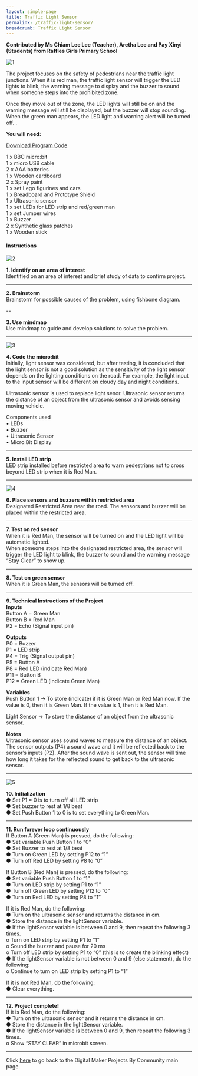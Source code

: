 ```yaml
---
layout: simple-page
title: Traffic Light Sensor
permalink: /traffic-light-sensor/
breadcrumb: Traffic Light Sensor
---
```

**Contributed by Ms Chiam Lee Lee (Teacher), Aretha Lee and Pay Xinyi (Students) from Raffles Girls Primary School**

![1](/images/in-schools/digital-maker/projects/a-better-world/traffic-light-sensor/traffic-light-sensor1.jpg)

The project focuses on the safety of pedestrians near the traffic light junctions. When it is red man, the traffic light sensor will trigger the LED lights to blink, the warning message to display and the buzzer to sound when someone steps into the prohibited zone.

 

Once they move out of the zone, the LED lights will still be on and the warning message will still be displayed, but the buzzer will stop sounding. When the green man appears, the LED light and warning alert will be turned off. .<br>

**You will need:**<br>

[Download Program Code](/files/projects/a-better-world/traffic-light-sensor-program-code.hex)<br>


1 x BBC micro:bit<br>
1 x micro USB cable<br>
2 x AAA batteries<br>
1 x Wooden cardboard<br>
2 x Spray paint<br>
1 x set Lego figurines and cars<br>
1 x Breadboard and Prototype Shield<br>
1 x Ultrasonic sensor<br>
1 x set LEDs for LED strip and red/green man<br>
1 x set Jumper wires<br>
1 x Buzzer<br>
2 x Synthetic glass patches<br>
1 x Wooden stick<br>

#### Instructions

![2](/images/in-schools/digital-maker/projects/a-better-world/traffic-light-sensor/traffic-light-sensor2.jpg)

**1.  Identify on an area of interest** <br>
Identified on an area of interest and brief study of data to confirm project.<br>

---

**2.  Brainstorm** <br>
Brainstorm for possible causes of the problem, using fishbone diagram.<br>

--

**3. Use mindmap** <br>
Use mindmap to guide and develop solutions to solve the problem.<br>

---

![3](/images/in-schools/digital-maker/projects/a-better-world/traffic-light-sensor/traffic-light-sensor3.jpg)

**4. Code the micro:bit**<br>
Initially, light sensor was considered, but after testing, it is concluded that the light sensor is not a good solution as the sensitivity of the light sensor depends on the lighting conditions on the road. For example, the light input to the input sensor will be different on cloudy day and night conditions.

Ultrasonic sensor is used to replace light senor. Ultrasonic sensor returns the distance of an object from the ultrasonic sensor and avoids sensing moving vehicle.

Components used<br>
• LEDs<br>
• Buzzer<br>
• Ultrasonic Sensor<br>
• Micro:Bit Display<br>
 
---

**5. Install LED strip**<br>
LED strip installed before restricted area to warn pedestrians not to cross beyond LED strip when it is Red Man.<br>

---

![4](/images/in-schools/digital-maker/projects/a-better-world/traffic-light-sensor/traffic-light-sensor1.jpg)

**6. Place sensors and buzzers within restricted area**<br>
Designated Restricted Area near the road. The sensors and buzzer will be placed within the restricted area.<br>

---

**7. Test on red sensor**<br>
When it is Red Man, the sensor will be turned on and the LED light will be automatic lighted.<br>
When someone steps into the designated restricted area, the sensor will trigger the LED light to blink, the buzzer to sound and the warning message “Stay Clear” to show up.<br>

---

**8. Test on green sensor**<br>
When it is Green Man, the sensors will be turned off.<br>

---

**9. Technical Instructions of the Project**<br>
**Inputs**<br>
Button A = Green Man<br>
Button B = Red Man<br>
P2 = Echo (Signal input pin)<br>

**Outputs**<br>
P0 = Buzzer<br>
P1 = LED strip<br>
P4 = Trig (Signal output pin)<br>
P5 = Button A<br>
P8 = Red LED (indicate Red Man)<br>
P11 = Button B<br>
P12 = Green LED (indicate Green Man)<br>

**Variables**<br>
Push Button 1 → To store (indicate) if it is Green Man or Red Man now. If the value is 0, then it is Green Man. If the value is 1, then it is Red Man.<br>

Light Sensor → To store the distance of an object from the ultrasonic sensor.<br>  

**Notes**<br>
Ultrasonic sensor uses sound waves to measure the distance of an object. The sensor outputs (P4) a sound wave and it will be reflected back to the sensor’s inputs (P2). After the sound wave is sent out, the sensor will time how long it takes for the reflected sound to get back to the ultrasonic sensor.<br>

---

![5](/images/in-schools/digital-maker/projects/a-better-world/traffic-light-sensor/traffic-light-sensor4.jpg)

**10.  Initialization**<br>
● Set P1 = 0 is to turn off all LED strip<br>
● Set buzzer to rest at 1/8 beat<br>
● Set Push Button 1 to 0 is to set everything to Green Man.<br>

---

**11.  Run forever loop continuously**<br>
If Button A (Green Man) is pressed, do the following:<br>
● Set variable Push Button 1 to “0”<br>
● Set Buzzer to rest at 1/8 beat<br>
● Turn on Green LED by setting P12 to “1”<br>
● Turn off Red LED by setting P8 to “0”<br>

If Button B (Red Man) is pressed, do the following:<br>
● Set variable Push Button 1 to “1”<br>
● Turn on LED strip by setting P1 to “1”<br>
● Turn off Green LED by setting P12 to “0”<br>
● Turn on Red LED by setting P8 to “1”<br>

If it is Red Man, do the following:<br>
● Turn on the ultrasonic sensor and returns the distance in cm.<br>
● Store the distance in the lightSensor variable.<br>
● If the lightSensor variable is between 0 and 9, then repeat the following 3 times.<br>
o Turn on LED strip by setting P1 to “1”<br>
o Sound the buzzer and pause for 20 ms<br>
o Turn off LED strip by setting P1 to “0” (this is to create the blinking effect)<br>
● If the lightSensor variable is not between 0 and 9 (else statement), do the following:<br>
o Continue to turn on LED strip by setting P1 to “1”<br>

If it is not Red Man, do the following:<br>
● Clear everything.<br>

---

**12.  Project complete!**<br>
If it is Red Man, do the following:<br>
● Turn on the ultrasonic sensor and it returns the distance in cm.<br>
● Store the distance in the lightSensor variable.<br>
● If the lightSensor variable is between 0 and 9, then repeat the following 3 times.<br>
o Show “STAY CLEAR” in microbit screen.<br>

---

Click [here](/in-schools/digital-maker/projects/) to go back to the Digital Maker Projects By Community main page.
